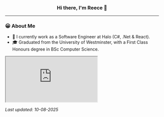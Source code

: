 <div align="center">
  <h3>Hi there, I'm Reece 👋</h3>
</div>

---

### 😀 About Me

- 💼 I currently work as a Software Engineer at Halo (C#, .Net & React).
- 🎓 Graduated from the University of Westminster, with a First Class Honours degree in BSc Computer Science.

<iframe src="https://www.englishra.dev"></iframe>

*Last updated: 10-08-2025*
